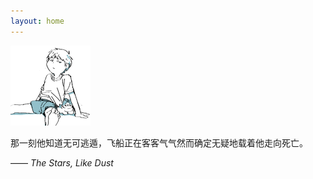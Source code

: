 ```yaml
---
layout: home
---
```


![avatar](/assets/avatar-128x.png)

那一刻他知道无可逃遁，飞船正在客客气气然而确定无疑地载着他走向死亡。

—— *The Stars, Like Dust*
